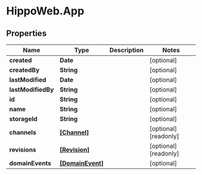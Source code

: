 # HippoWeb.App

## Properties

Name | Type | Description | Notes
------------ | ------------- | ------------- | -------------
**created** | **Date** |  | [optional] 
**createdBy** | **String** |  | [optional] 
**lastModified** | **Date** |  | [optional] 
**lastModifiedBy** | **String** |  | [optional] 
**id** | **String** |  | [optional] 
**name** | **String** |  | [optional] 
**storageId** | **String** |  | [optional] 
**channels** | [**[Channel]**](Channel.md) |  | [optional] [readonly] 
**revisions** | [**[Revision]**](Revision.md) |  | [optional] [readonly] 
**domainEvents** | [**[DomainEvent]**](DomainEvent.md) |  | [optional] 


